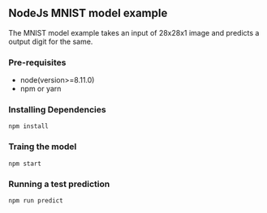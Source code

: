 ## NodeJs MNIST model example

The MNIST model example takes an input of 28x28x1 image and predicts a output digit for the same.

### Pre-requisites

- node(version>=8.11.0)
- npm or yarn

### Installing Dependencies

```
npm install
```

### Traing the model

```
npm start
```

### Running a test prediction

```
npm run predict
```
